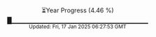 <p align="center">
⏳Year Progress (4.46 %) <br>
█▁▁▁▁▁▁▁▁▁▁▁▁▁▁▁▁▁▁▁▁▁▁▁▁▁▁▁▁▁ <br>
<sub>Updated: Fri, 17 Jan 2025 06:27:53 GMT</sub>
</p>

